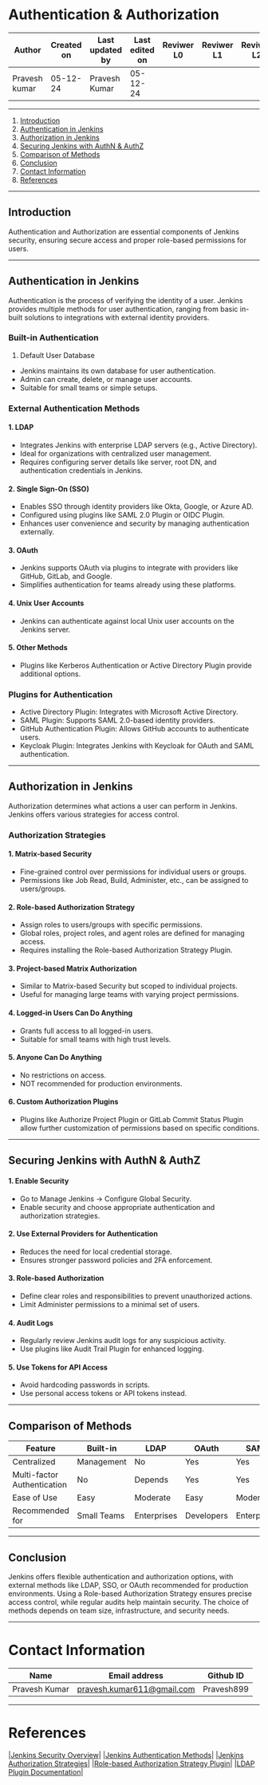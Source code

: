 
# Authentication & Authorization

| **Author** | **Created on** | **Last updated by** | **Last edited on** | **Reviwer L0** |**Reviwer L1** |**Reviwer L2** |
|------------|----------------|----------------------|---------------------|---------------|---------------|---------------|
| Pravesh kumar      | 05-12-24      | Pravesh Kumar             | 05-12-24           |  | | |     

---

1. [Introduction](#introduction)
2. [Authentication in Jenkins](#authentication-in-jtnkins)
3. [Authorization in Jenkins](#Authorization-in-Jenkins)
4. [Securing Jenkins with AuthN & AuthZ](#Securing-Jenkins-with-AuthN-&-AuthZ)
5. [Comparison of Methods](#Comparison-of-Methods)
6. [Conclusion](#conclusion)
7. [Contact Information](#contact-information)
8. [References](#references)

---

## Introduction

Authentication and Authorization are essential components of Jenkins security, ensuring secure access and proper role-based permissions for users.

---
## Authentication in Jenkins

Authentication is the process of verifying the identity of a user. Jenkins provides multiple methods for user authentication, ranging from basic in-built solutions to integrations with external identity providers.

### Built-in Authentication

1. Default User Database
- Jenkins maintains its own database for user authentication.
- Admin can create, delete, or manage user accounts.
- Suitable for small teams or simple setups.

### External Authentication Methods
#### 1. LDAP

- Integrates Jenkins with enterprise LDAP servers (e.g., Active Directory).
- Ideal for organizations with centralized user management.
- Requires configuring server details like server, root DN, and authentication credentials in Jenkins.

#### 2. Single Sign-On (SSO)

- Enables SSO through identity providers like Okta, Google, or Azure AD.
- Configured using plugins like SAML 2.0 Plugin or OIDC Plugin.
- Enhances user convenience and security by managing authentication externally.

#### 3. OAuth

- Jenkins supports OAuth via plugins to integrate with providers like GitHub, GitLab, and Google.
- Simplifies authentication for teams already using these platforms.

#### 4. Unix User Accounts

- Jenkins can authenticate against local Unix user accounts on the Jenkins server.

#### 5. Other Methods

- Plugins like Kerberos Authentication or Active Directory Plugin provide additional options.
  
### Plugins for Authentication

- Active Directory Plugin: Integrates with Microsoft Active Directory.
- SAML Plugin: Supports SAML 2.0-based identity providers.
- GitHub Authentication Plugin: Allows GitHub accounts to authenticate users.
- Keycloak Plugin: Integrates Jenkins with Keycloak for OAuth and SAML authentication.

---

## Authorization in Jenkins

Authorization determines what actions a user can perform in Jenkins. Jenkins offers various strategies for access control.

### Authorization Strategies
#### 1. Matrix-based Security

- Fine-grained control over permissions for individual users or groups.
- Permissions like Job Read, Build, Administer, etc., can be assigned to users/groups.

#### 2. Role-based Authorization Strategy

- Assign roles to users/groups with specific permissions.
- Global roles, project roles, and agent roles are defined for managing access.
- Requires installing the Role-based Authorization Strategy Plugin.

#### 3. Project-based Matrix Authorization

- Similar to Matrix-based Security but scoped to individual projects.
- Useful for managing large teams with varying project permissions.

#### 4. Logged-in Users Can Do Anything

- Grants full access to all logged-in users.
- Suitable for small teams with high trust levels.

#### 5. Anyone Can Do Anything

- No restrictions on access.
- NOT recommended for production environments.

#### 6. Custom Authorization Plugins

- Plugins like Authorize Project Plugin or GitLab Commit Status Plugin allow further customization of permissions based on specific conditions.
---

## Securing Jenkins with AuthN & AuthZ
#### 1. Enable Security

- Go to Manage Jenkins → Configure Global Security.
- Enable security and choose appropriate authentication and authorization strategies.

#### 2. Use External Providers for Authentication

- Reduces the need for local credential storage.
- Ensures stronger password policies and 2FA enforcement.

#### 3. Role-based Authorization

- Define clear roles and responsibilities to prevent unauthorized actions.
- Limit Administer permissions to a minimal set of users.

#### 4. Audit Logs

- Regularly review Jenkins audit logs for any suspicious activity.
- Use plugins like Audit Trail Plugin for enhanced logging.

#### 5. Use Tokens for API Access

- Avoid hardcoding passwords in scripts.
- Use personal access tokens or API tokens instead.

---

## Comparison of Methods

|Feature	|Built-in|	LDAP	|OAuth	|SAML|	Unix|
|---|---|---|---|----|----|
|Centralized |Management	|No|	Yes	|Yes	|Yes	|No|
|Multi-factor Authentication|	No	|Depends	|Yes|	Yes|	No|
|Ease of Use	|Easy	|Moderate|	Easy|	Moderate|	Moderate|
|Recommended for	|Small Teams|	Enterprises|	Developers	|Enterprises	|Unix| Servers|

---
## Conclusion

Jenkins offers flexible authentication and authorization options, with external methods like LDAP, SSO, or OAuth recommended for production environments. Using a Role-based Authorization Strategy ensures precise access control, while regular audits help maintain security. The choice of methods depends on team size, infrastructure, and security needs.

---
# Contact Information

| **Name** | **Email address**            | **Github ID**
|----------|-------------------------------|-------------------|
| Pravesh Kumar    |  pravesh.kumar611@gmail.com           | Pravesh899 |

---

# References

|[Jenkins Security Overview](https://www.jenkins.io/doc/book/security/)|
|[Jenkins Authentication Methods](https://www.jenkins.io/doc/book/security/authentication/)|
|[Jenkins Authorization Strategies](https://www.jenkins.io/doc/book/security/authorization/)|
|[Role-based Authorization Strategy Plugin](https://plugins.jenkins.io/role-strategy/)|
|[LDAP Plugin Documentation](https://plugins.jenkins.io/ldap/)|
